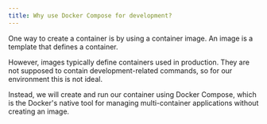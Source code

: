 ```yaml
---
title: Why use Docker Compose for development?
---
```


One way to create a container is by using a container image. An image is a template that defines a container.

However, images typically define containers used in production. They are not supposed to contain development-related commands, so for our environment this is not ideal.

Instead, we will create and run our container using Docker Compose, which is the Docker's native tool for managing multi-container applications without creating an image.
